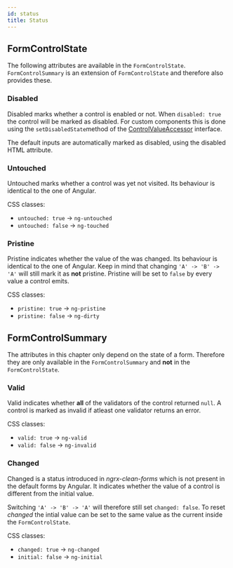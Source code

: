 ```yaml
---
id: status
title: Status
---
```


## FormControlState

The following attributes are available in the `FormControlState`. `FormControlSummary` is an extension of `FormControlState` and therefore also provides these.

### Disabled

Disabled marks whether a control is enabled or not. When `disabled: true` the control will be marked as disabled. For custom components this is done using the `setDisabledState`method of the [ControlValueAccessor](https://angular.io/api/forms/ControlValueAccessor) interface.

The default inputs are automatically marked as disabled, using the disabled HTML attribute.

### Untouched

Untouched marks whether a control was yet not visited. Its behaviour is identical to the one of Angular.

CSS classes:

-   `untouched: true` -> `ng-untouched`
-   `untouched: false` -> `ng-touched`

### Pristine

Pristine indicates whether the value of the was changed. Its behaviour is identical to the one of Angular. Keep in mind that changing `'A' -> 'B' -> 'A'` will still mark it as **not** pristine. Pristine will be set to `false` by every value a control emits.

CSS classes:

-   `pristine: true` -> `ng-pristine`
-   `pristine: false` -> `ng-dirty`

## FormControlSummary

The attributes in this chapter only depend on the state of a form. Therefore they are only available in the `FormControlSummary` and **not** in the `FormControlState`.

### Valid

Valid indicates whether **all** of the validators of the control returned `null`. A control is marked as invalid if atleast one validator returns an error.

CSS classes:

-   `valid: true` -> `ng-valid`
-   `valid: false` -> `ng-invalid`

### Changed

Changed is a status introduced in _ngrx-clean-forms_ which is not present in the default forms by Angular. It indicates whether the value of a control is different from the initial value.

Switching `'A' -> 'B' -> 'A'` will therefore still set `changed: false`. To reset _changed_ the intial value can be set to the same value as the current inside the `FormControlState`.

CSS classes:

-   `changed: true` -> `ng-changed`
-   `initial: false` -> `ng-initial`
